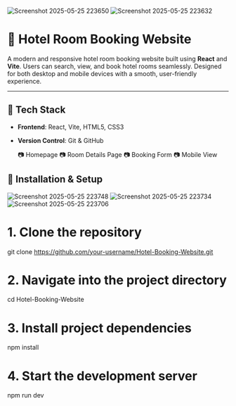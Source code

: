 ![Screenshot 2025-05-25 223650](https://github.com/user-attachments/assets/999f86c1-6ed6-4e8b-8e37-830bcbc235cb)
![Screenshot 2025-05-25 223632](https://github.com/user-attachments/assets/2741dbb4-ecde-450d-b68a-5f61d1e38664)
# 🏨 Hotel Room Booking Website

A modern and responsive hotel room booking website built using **React** and **Vite**. Users can search, view, and book hotel rooms seamlessly. 
Designed for both desktop and mobile devices with a smooth, user-friendly experience.

---

## 🚀 Tech Stack

- **Frontend**: React, Vite, HTML5, CSS3
- **Version Control**: Git & GitHub

  📷 Homepage
📷 Room Details Page
📷 Booking Form
📷 Mobile View

## 🔧 Installation & Setup
![Screenshot 2025-05-25 223748](https://github.com/user-attachments/assets/2fa27482-2245-419f-98e4-a94821b634a5)
![Screenshot 2025-05-25 223734](https://github.com/user-attachments/assets/3b86a7a7-03d3-4ec2-a198-8d91096c1d3e)
![Screenshot 2025-05-25 223706](https://github.com/user-attachments/assets/9a444f0c-adee-4c59-9c49-144991c9b909)

# 1. Clone the repository
git clone https://github.com/your-username/Hotel-Booking-Website.git

# 2. Navigate into the project directory
cd Hotel-Booking-Website

# 3. Install project dependencies
npm install

# 4. Start the development server
npm run dev

   
